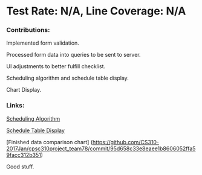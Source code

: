 # Test Rate: N/A, Line Coverage: N/A

### Contributions:

Implemented form validation.

Processed form data into queries to be sent to server.

UI adjustments to better fulfill checklist.

Scheduling algorithm and schedule table display.

Chart Display.


### Links:

[Scheduling Algorithm](https://github.com/CS310-2017Jan/cpsc310project_team78/commit/bc101eb8cbbd5384b6d5750a2c882f855598f18d)


[Schedule Table Display](https://github.com/CS310-2017Jan/cpsc310project_team78/commit/ef47e56dd1aa7556b15608aa8af5ab5c7e9a7250)

[Finished data comparison chart] (https://github.com/CS310-2017Jan/cpsc310project_team78/commit/95d658c33e8eaee1b8606052ffa59facc312b351)


Good stuff.

